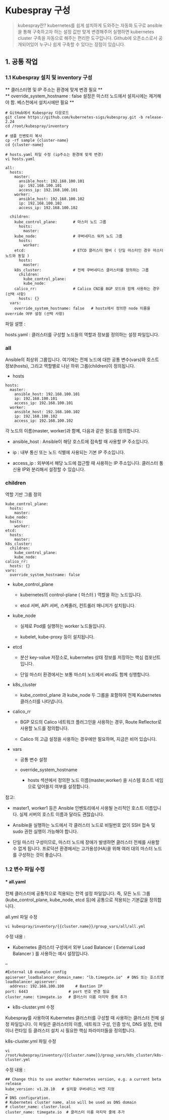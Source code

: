 # Kubespray 구성

> kubespray란?
> kubernetes를 쉽게 설치하게 도와주는 자동화 도구로 ansible을 통해 구축하고자  하는 설정 값만 맞게 변경해주어 실행하면 
> kubernetes cluster 구축을 자동으로 해주는 편리한 도구입니다. Github에 오픈소스로서 공개되어있어 누구나 쉽게 구축할 수 있다는 장점이 있습니다.



## 1. 공통 작업 

### 1.1 Kubespray 설치 및 inventory 구성 

** 클러스터명 및 IP 주소는 환경에 맞게 변경 필요 **  
** override_system_hostname : false 설정은 마스터 노드에서 설치시에는 제거해야 함. 베스천에서 설치시에만 필요 **

```
# GitHub에서 Kubespray 다운로드 
git clone https://github.com/kubernetes-sigs/kubespray.git -b release-2.24 
cd /root/kubespray/inventory

# 샘플 인벤토리 복사
cp -rf sample {cluster-name} 
cd {cluster-name}

# hosts.yaml 파일 수정 (ip주소는 환경에 맞게 변경)
vi hosts.yaml

all:
  hosts:
    master:
      ansible_host: 192.168.100.101
      ip: 192.168.100.101
      access_ip: 192.168.100.101
    worker:
      ansible_host: 192.168.100.102
      ip: 192.168.100.102
      access_ip: 192.168.100.102

  children:
    kube_control_plane:       # 마스터 노드 그룹
      hosts:
        master:
    kube_node:                # 쿠버네티스 워커 노드 그룹
      hosts:
        worker:
    etcd:                     # ETCD 클러스터 멤버 ( 단일 마스터인 경우 마스터 노드와 동일 ) 
      hosts:
        master:
    k8s_cluster:              # 전체 쿠버네티스 클러스터를 정의하는 그룹
      children:
        kube_control_plane:
        kube_node:
    calico_rr:                # Calico CNI를 BGP 모드와 함께 사용하는 경우 (선택 사항)
      hosts: {}
  vars:
    override_system_hostname: false   # hosts에서 정의한 node 이름을 override 여부 설정 (선택 사항)
```

파일 설명 : 

hosts.yaml : 클러스터를 구성할 노드들의 역할과 정보를 정의하는 설정 파일입니다.



### all

Ansible의 최상위 그룹입니다. 여기에는 전체 노드에 대한 공통 변수(vars)와 호스트 정보(hosts), 그리고 역할별로 나뉜 하위 그룹(children)이 정의됩니다.

- hosts

```
hosts:
  master:
    ansible_host: 192.168.100.101
    ip: 192.168.100.101
    access_ip: 192.168.100.101
  worker:
    ansible_host: 192.168.100.102
    ip: 192.168.100.102
    access_ip: 192.168.100.102
```

각 노드의 이름(master, worker)과 함꼐, 다음과 같은 필드를 정의합니다.

- ansible_host : Ansible이 해당 호스트에 접속할 때 사용할 IP 주소입니다.

- ip : 내부 통신 또는 노드 식별에 사용되는 기본 IP 주소입니다.

- access_ip : 외부에서 해당 노드에 접근할 때 사용하는 IP 주소입니다. 클러스터 통신용 IP와 분리해서 설정할 수 있습니다.



### children

역할 기반 그룹 정의

```
kube_control_plane:
  hosts:
    master:
kube_node:
  hosts:
    worker:
etcd:
  hosts:
    master:
k8s_cluster:
  children:
    kube_control_plane:
    kube_node:
calico_rr:
  hosts: {}
vars:
  override_system_hostname: false
```

- kube_control_plane

  - kubernetes의 control-plane ( 마스터 ) 역할을 하는 노드입니다.

  - etcd 서버, API 서버, 스케줄러, 컨트롤러 매니저가 설치됩니다.

- kube_node

  - 실제로 Pod를 실행하는 worker 노드들입니다.

  - kubelet, kube-proxy 등이 설치됩니다.

- etcd

  - 분산 key-value 저장소로, kubernetes 상태 정보를 저장하는 핵심 컴포넌트입니다.

  - 단일 마스터 환경에서는 보통 마스터 노드에서 etcd도 함께 싱행합니다.

- k8s_cluster

  - kube_control_plane 과 kube_node 두 그룹을 포함하여 전체 Kubernetes 클러스터를 나타냅니다.

- calico_rr

  - BGP 모드의 Calico 네트워크 플러그인을 사용하는 경우, Route Reflector로 사용할 노드를 정의합니다.

  - Calico 의 고급 설정을 사용하는 경우에만 필요하며, 지금은 비어 있습니다.

- vars

  - 공통 변수 설정

  - override_system_hostname

    - hosts 섹션에서 정의한 노드 이름(master,worker) 을 시스템 호스트 네임으로 덮어쓸지 여부를 설정합니다.

참고:

- master1, worker1 등은 Ansible 인벤토리에서 사용될 논리적인 호스트 이름입니다. 실제 서버의 호스트 이름과 달라도 괜찮습니다.

- Ansible을 실행하는 노드에서 각 클러스터 노드로 비밀번호 없이 SSH 접속 및 sudo 권한 실행이 가능해야 합니다.

- 단일 마스터 구성이므로, 마스터 노드에 장애가 발생하면 클러스터 전체를 사용할 수 없게 됩니다. 프로덕션 환경에서는 고가용성(HA)을 위해 여러 대의 마스터 노드를 구성하는 것이 좋습니다.




### 1.2 변수 파일 수정 

#### * all.yaml

전체 클러스터에 공통적으로 적용되는 전역 설정 파일입니다. 즉, 모든 노드 그룹(kube_control_plane, kube_node, etcd 등)에 공통으로 적용되는 기본값을 정의합니다.

all.yml 파일 수정

```
vi kubespray/inventory/{{cluster.name}}/group_vars/all/all.yml
```

수정 내용 : 

- Kubernetes 클러스터 구성에서 외부 Load Balancer ( External Load Balancer ) 를 사용하는 예시 설정입니다.

```
…

#External LB example config
apiserver_loadbalancer_domain_name: "lb.timegate.io"  # DNS 또는 호스트명
loadbalancer_apiserver:
  address: 192.168.100.100     # Bastion IP
port: 6443                  # port 번호 변경 필요
cluster_name: timegate.io   # 클러스터 이름 마지막 줄에 추가
```


* k8s-cluster.yml 수정

Kubespray를 사용하여 Kubernetes 클러스터를 구성할 때 사용하는 클러스터 전체 설정 파일입니다. 이 파일은 클러스터의 이름, 네트워크 구성, 인증 방식, DNS 설정, 컨테이너 런타임 등 클러스터 설치 시 필요한 핵심 파라미터들을 정의합니다.

k8s-cluster.yml 파일 수정

```
vi /root/kubespray/inventory/{{cluster.name}}/group_vars/k8s_cluster/k8s-cluster.yml
```

수정 내용 :

```
## Change this to use another Kubernetes version, e.g. a current beta release
kube_version: v1.28.10   # 설치할 쿠버네티스 버전 지정
…
# DNS configuration.
# Kubernetes cluster name, also will be used as DNS domain
# cluster_name: cluster.local
cluster_name: timegate.io  # 클러스터 이름 마지막 줄에 추가
```